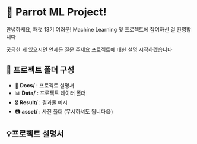 # 🦜 Parrot ML Project!

안녕하세요, 패럿 13기 여러분!
Machine Learning 첫 프로젝트에 참여하신 걸 환영합니다

궁금한 게 있으시면 언제든 질문 주세요
프로젝트에 대한 설명 시작하겠습니다

## 📂 프로젝트 폴더 구성
- 📄 **Docs/** : 프로젝트 설명서
- 📊 **Data/** : 프로젝트 데이터 폴더
- 🎖️ **Result/** : 결과물 예시
- 📷 **asset/** : 사진 폴더 (무시하셔도 됩니다😅)
## 💡프로젝트 설명서


